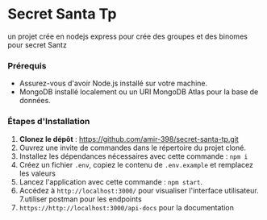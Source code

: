 # Secret Santa Tp
un projet crée en nodejs express pour crée des groupes et des binomes pour secret Santz

### Prérequis
- Assurez-vous d'avoir Node.js installé sur votre machine.
- MongoDB installé localement ou un URI MongoDB Atlas pour la base de données.

### Étapes d'Installation
1. **Clonez le dépôt** : https://github.com/amir-398/secret-santa-tp.git
2. Ouvrez une invite de commandes dans le répertoire du projet cloné.
3. Installez les dépendances nécessaires avec cette commande : `npm i`
4. Créez un fichier `.env`, copiez le contenu de `.env.example` et remplacez les valeurs
5. Lancez l'application avec cette commande : `npm start`.
6. Accédez à `http://localhost:3000/` pour visualiser l'interface utilisateur.</s>
7.utiliser postman pour les endpoints
9. `https://http://localhost:3000/api-docs` pour la documentation
